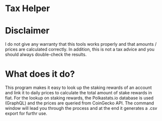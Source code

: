 # Tax Helper

# Disclaimer
I do not give any warranty that this tools works properly and that amounts / prices are calculated correctly. In addition, this is not a tax advice and you should always double-check the results.

# What does it do?
This program makes it easy to look up the staking rewards of an account and link it to daily prices to calculate the total amount of stake rewards in fiat. For the lookup on staking rewards, the Polkastats.io database is used (GraphQL) and the prices are queried from CoinGecko API. The command window will lead you through the process and at the end it generates a .csv export for furthr use. 
